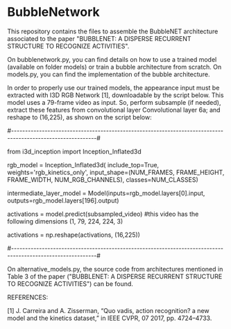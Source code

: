 # BubbleNetwork

This repository contains the files to assemble the BubbleNET architecture associated to the paper "BUBBLENET: A DISPERSE RECURRENT STRUCTURE TO RECOGNIZE ACTIVITIES".

On bubblenetwork.py, you can find details on how to use a trained model (available on folder models) or train a bubble architecture from scratch. On models.py, you can find the implementation of the bubble architecture.

In order to properly use our trained models, the appearance input must be extracted with I3D RGB Network [1], downloadable by the script below. This model uses a 79-frame video as input. So, perform subsample (if needed), extract these features from convolutional layer Convolutional layer 6a; and reshape to (16,225), as shown on the script below:

#------------------------------------------------------------------------------------------------------------#

from i3d_inception import Inception_Inflated3d

rgb_model = Inception_Inflated3d(
                include_top=True,
                weights='rgb_kinetics_only',
                input_shape=(NUM_FRAMES, FRAME_HEIGHT, FRAME_WIDTH, NUM_RGB_CHANNELS),
                classes=NUM_CLASSES)

intermediate_layer_model = Model(inputs=rgb_model.layers[0].input, outputs=rgb_model.layers[196].output)

activations = model.predict(subsampled_video) #this video has the following dimensions (1, 79, 224, 224, 3)

activations = np.reshape(activations, (16,225))

#------------------------------------------------------------------------------------------------------------#

On alternative_models.py, the source code from architectures mentioned in Table 3 of the paper ("BUBBLENET: A DISPERSE RECURRENT STRUCTURE TO RECOGNIZE ACTIVITIES") can be found.


REFERENCES:

[1] J. Carreira and A. Zisserman, “Quo vadis, action recognition? a new model and the kinetics dataset,” in IEEE CVPR, 07 2017, pp. 4724–4733.



